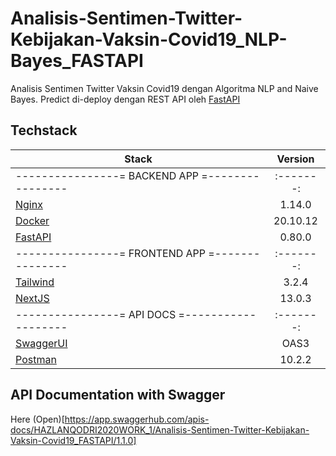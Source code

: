 # Analisis-Sentimen-Twitter-Kebijakan-Vaksin-Covid19_NLP-Bayes_FASTAPI
Analisis Sentimen Twitter Vaksin Covid19 dengan Algoritma NLP and Naive Bayes. Predict di-deploy dengan REST API oleh [FastAPI](https://fastapi.tiangolo.com/)

## **Techstack**

| Stack                                         | Version |
|-----------------------------------------------|:-------:|
|----------------= BACKEND APP =----------------|:-------:|
| [Nginx](https://www.nginx.com/)               | 1.14.0  |
| [Docker](https://www.nginx.com/)              |20.10.12 |
| [FastAPI](https://fastapi.tiangolo.com/)      | 0.80.0  |
|----------------= FRONTEND APP =---------------|:-------:|
| [Tailwind](https://www.npmjs.com/package/tailwindcss)|  3.2.4  |
| [NextJS](https://www.npmjs.com/package/next)    |  13.0.3 |
|----------------= API DOCS =-------------------|:-------:|
| [SwaggerUI](https://swagger.io/tools/swagger-ui/)|  OAS3  |
| [Postman](https://www.postman.com/)    |  10.2.2 |

## **API Documentation with Swagger**
Here (Open)[https://app.swaggerhub.com/apis-docs/HAZLANQODRI2020WORK_1/Analisis-Sentimen-Twitter-Kebijakan-Vaksin-Covid19_FASTAPI/1.1.0]
